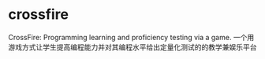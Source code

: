 crossfire
=========
CrossFire: Programming learning and proficiency testing via a game.
一个用游戏方式让学生提高编程能力并对其编程水平给出定量化测试的的教学兼娱乐平台
